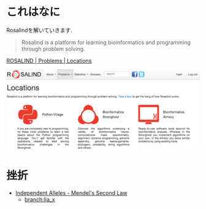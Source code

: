 これはなに
==============

Rosalindを解いていきます.

> Rosalind is a platform for learning bioinformatics and programming through problem solving.

[ROSALIND | Problems | Locations](http://rosalind.info/problems/locations/)

![](https://github.com/memerelics/rosalind/blob/master/img/top.png)


挫折
==============

* [Independent Alleles - Mendel's Second Law](http://rosalind.info/problems/lia/)
  * [branch:lia_x](https://github.com/memerelics/rosalind/blob/lia_x/lia.rb)
